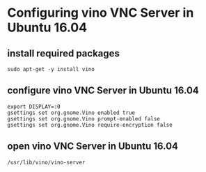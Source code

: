 # Configuring vino VNC Server in Ubuntu 16.04

## install required packages
```
sudo apt-get -y install vino
```

## configure vino VNC Server in Ubuntu 16.04
```
export DISPLAY=:0
gsettings set org.gnome.Vino enabled true
gsettings set org.gnome.Vino prompt-enabled false
gsettings set org.gnome.Vino require-encryption false
```

## open vino VNC Server in Ubuntu 16.04
```
/usr/lib/vino/vino-server
```

